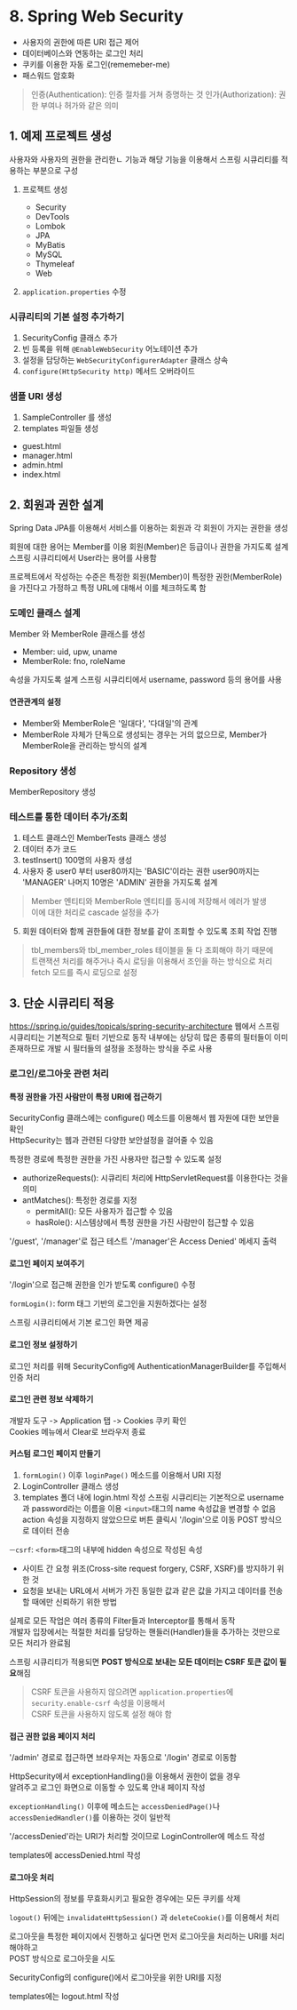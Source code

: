# 8. Spring Web Security
- 사용자의 권한에 따른 URI 접근 제어
- 데이터베이스와 연동하는 로그인 처리
- 쿠키를 이용한 자동 로그인(rememeber-me)
- 패스워드 암호화

> 인증(Authentication): 인증 절차를 거쳐 증명하는 것
> 인가(Authorization): 권한 부여나 허가와 같은 의미

## 1. 예제 프로젝트 생성
사용자와 사용자의 권한을 관리한ㄴ 기능과 해당 기능을 이용해서 스프링 시큐리티를 적용하는 부분으로 구성

1. 프로젝트 생성
   - Security
   - DevTools
   - Lombok
   - JPA
   - MyBatis
   - MySQL
   - Thymeleaf
   - Web

2. `application.properties` 수정

### 시큐리티의 기본 설정 추가하기
1. SecurityConfig 클래스 추가
2. 빈 등록을 위해 `@EnableWebSecurity` 어노테이션 추가
3. 설정을 담당하는 `WebSecurityConfigurerAdapter` 클래스 상속
4. `configure(HttpSecurity http)` 메서드 오버라이드

### 샘플 URI 생성
1. SampleController 를 생성
2. templates 파일들 생성
  - guest.html
  - manager.html
  - admin.html
  - index.html

## 2. 회원과 권한 설계
Spring Data JPA를 이용해서 서비스를 이용하는 회원과 각 회원이 가지는 권한을 생성

회원에 대한 용어는 Member를 이용
회원(Member)은 등급이나 권한을 가지도록 설계
스프링 시큐리티에서 User라는 용어를 사용함

프로젝트에서 작성하는 수준은 특정한 회원(Member)이 특정한 권한(MemberRole)을 가진다고 가정하고
특정 URL에 대해서 이를 체크하도록 함

### 도메인 클래스 설계
Member 와 MemberRole 클래스를 생성
- Member: uid, upw, uname
- MemberRole: fno, roleName

속성을 가지도록 설계
스프링 시큐리티에서 username, password 등의 용어를 사용

#### 연관관계의 설정
- Member와 MemberRole은 '일대다', '다대일'의 관계
- MemberRole 자체가 단독으로 생성되는 경우는 거의 없으므로, Member가 MemberRole을 관리하는 방식의 설계

### Repository 생성
MemberRepository 생성

### 테스트를 통한 데이터 추가/조회
1. 테스트 클래스인 MemberTests 클래스 생성
2. 데이터 추가 코드
3. testInsert() 100명의 사용자 생성
4. 사용자 중 user0 부터 user80까지는 'BASIC'이라는 권한
   user90까지는 'MANAGER' 나머지 10명은 'ADMIN' 권한을 가지도록 설계

> Member 엔티티와 MemberRole 엔티티를 동시에 저장해서 에러가 발생  
> 이에 대한 처리로 cascade 설정을 추가

5. 회원 데이터와 함께 권한들에 대한 정보를 같이 조회할 수 있도록 조회 작업 진행

> tbl_members와 tbl_member_roles 테이블을 둘 다 조회해야 하기 때문에  
> 트랜잭션 처리를 해주거나 즉시 로딩을 이용해서 조인을 하는 방식으로 처리
> fetch 모드를 즉시 로딩으로 설정

## 3. 단순 시큐리티 적용
https://spring.io/guides/topicals/spring-security-architecture
웹에서 스프링 시큐리티는 기본적으로 필터 기반으로 동작
내부에는 상당히 많은 종류의 필터들이 이미 존재하므로 개발 시 필터들의 설정을 조정하는 방식을 주로 사용

### 로그인/로그아웃 관련 처리
#### 특정 권한을 가진 사람만이 특정 URI에 접근하기
SecurityConfig 클래스에는 configure() 메소드를 이용해서 웹 자원에 대한 보안을 확인  
HttpSecurity는 웹과 관련된 다양한 보안설정을 걸어줄 수 있음

특정한 경로에 특정한 권한을 가진 사용자만 접근할 수 있도록 설정
- authorizeRequests(): 시큐리티 처리에 HttpServletRequest를 이용한다는 것을 의미
- antMatches(): 특정한 경로를 지정
  - permitAll(): 모든 사용자가 접근할 수 있음
  - hasRole(): 시스템상에서 특정 권한을 가진 사람만이 접근할 수 있음

'/guest', '/manager'로 접근 테스트 '/manager'은 Access Denied' 메세지 출력

#### 로그인 페이지 보여주기
'/login'으로 접근해 권한을 인가 받도록 configure() 수정

`formLogin()`: form 태그 기반의 로그인을 지원하겠다는 설정

스프링 시큐리티에서 기본 로그인 화면 제공

#### 로그인 정보 설정하기
로그인 처리를 위해 SecurityConfig에 AuthenticationManagerBuilder를 주입해서 인증 처리

#### 로그인 관련 정보 삭제하기
개발자 도구 -> Application 탭 -> Cookies 쿠키 확인  
Cookies 메뉴에서 Clear로 브라우저 종료

#### 커스텀 로그인 페이지 만들기
1. `formLogin()` 이후 `loginPage()` 메소드를 이용해서 URI 지정
2. LoginController 클래스 생성
3. templates 폴더 내에 login.html 작성
   스프링 시큐리티는 기본적으로 username과 password라는 이름을 이용
   `<input>`태그의 name 속성값을 변경할 수 없음
   action 속성을 지정하지 않았으므로 버튼 클릭시 '/login'으로 이동 POST 방식으로 데이터 전송

`ㅡcsrf`: `<form>`태그의 내부에 hidden 속성으로 작성된 속성
  - 사이트 간 요청 위조(Cross-site request forgery, CSRF, XSRF)를 방지하기 위한 것
  - 요청을 보내는 URL에서 서버가 가진 동일한 값과 같은 값을 가지고 데이터를 전송할 때에만 신뢰하기 위한 방법

실제로 모든 작업은 여러 종류의 Filter들과 Interceptor를 통해서 동작  
개발자 입장에서는 적절한 처리를 담당하는 핸들러(Handler)들을 추가하는 것만으로 모든 처리가 완료됨

스프링 시큐리티가 적용되면 **POST 방식으로 보내는 모든 데이터는 CSRF 토큰 값이 필요**해짐
> CSRF 토큰을 사용하지 않으려면 `application.properties`에 `security.enable-csrf` 속성을 이용해서  
> CSRF 토큰을 사용하지 않도록 설정 해야 함

#### 접근 권한 없음 페이지 처리
'/admin' 경로로 접근하면 브라우저는 자동으로 '/login' 경로로 이동함

HttpSecurity에서 exceptionHandling()을 이용해서 권한이 없을 경우  
알려주고 로그인 화면으로 이동할 수 있도록 안내 페이지 작성

`exceptionHandling()` 이후에 메소드는 `accessDeniedPage()`나 `accessDeniedHandler()`를 이용하는 것이 일반적

'/accessDenied'라는 URI가 처리할 것이므로 LoginController에 메소드 작성

templates에 accessDenied.html 작성

#### 로그아웃 처리
HttpSession의 정보를 무효화시키고 필요한 경우에는 모든 쿠키를 삭제

`logout()` 뒤에는 `invalidateHttpSession()` 과 `deleteCookie()`를 이용해서 처리

로그아웃을 특정한 페이지에서 진행하고 싶다면 먼저 로그아웃을 처리하는 URI를 처리 해야하고  
POST 방식으로 로그아웃을 시도

SecurityConfig의 configure()에서 로그아웃을 위한 URI를 지정

templates에는 logout.html 작성